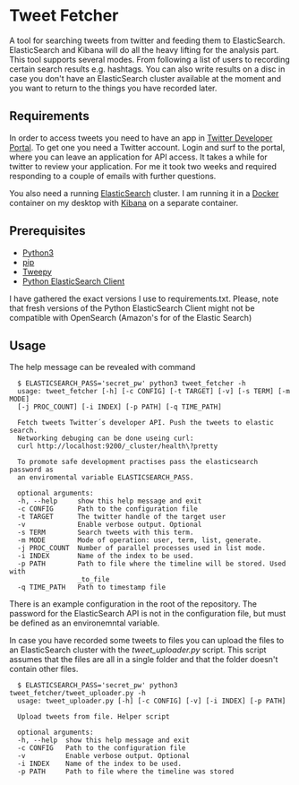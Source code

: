 # Tweet Fetcher

A tool for searching tweets from twitter and feeding them to ElasticSearch. ElasticSearch and Kibana
will do all the heavy lifting for the analysis part. This tool supports several modes. From
following a list of users to recording certain search results e.g. hashtags. You can also write
results on a disc in case you don't have an ElasticSearch cluster available at the moment and you
want to return to the things you have recorded later.

## Requirements

In order to access tweets you need to have an app in
[Twitter Developer Portal](https://developer.twitter.com/en/portal). To get one you need a Twitter
account. Login and surf to the portal, where you can leave an application for API access. It takes
a while for twitter to review your application. For me it took two weeks and
required responding to a couple of emails with further questions.

You also need a running [ElasticSearch](https://developer.twitter.com/en/portal/) cluster. I am
running it in a
[Docker](https://www.elastic.co/guide/en/elasticsearch/reference/current/docker.html) container on
my desktop with [Kibana](https://www.elastic.co/guide/en/kibana/current/docker.html) on a separate
container.

## Prerequisites

- [Python3](https://docs.python.org/3/tutorial/introduction.html#)
- [pip](https://pypi.org/project/pip/)
- [Tweepy](https://github.com/tweepy/tweepy)
- [Python ElasticSearch Client](https://github.com/elastic/elasticsearch-py)

I have gathered the exact versions I use to requirements.txt. Please, note that fresh versions
of the Python ElasticSearch Client might not be compatible with OpenSearch
(Amazon's for of the Elastic Search)

## Usage

The help message can be revealed with command

      $ ELASTICSEARCH_PASS='secret_pw' python3 tweet_fetcher -h
      usage: tweet_fetcher [-h] [-c CONFIG] [-t TARGET] [-v] [-s TERM] [-m MODE]
      [-j PROC_COUNT] [-i INDEX] [-p PATH] [-q TIME_PATH]

      Fetch tweets Twitter´s developer API. Push the tweets to elastic search.
      Networking debuging can be done useing curl:
      curl http://localhost:9200/_cluster/health\?pretty

      To promote safe development practises pass the elasticsearch password as
      an enviromental variable ELASTICSEARCH_PASS.

      optional arguments:
      -h, --help     show this help message and exit
      -c CONFIG      Path to the configuration file
      -t TARGET      The twitter handle of the target user
      -v             Enable verbose output. Optional
      -s TERM        Search tweets with this term.
      -m MODE        Mode of operation: user, term, list, generate.
      -j PROC_COUNT  Number of parallel processes used in list mode.
      -i INDEX       Name of the index to be used.
      -p PATH        Path to file where the timeline will be stored. Used with
                     _to_file
      -q TIME_PATH   Path to timestamp file

There is an example configuration in the root of the repository. The password
for the ElasticSearch API is not in the configuration file, but must be defined
as an environemntal variable.

In case you have recorded some tweets to files you can upload the files to an
ElasticSearch cluster with the _tweet_uploader.py_ script. This script assumes
that the files are all in a single folder and that the folder doesn't
contain other files.

      $ ELASTICSEARCH_PASS='secret_pw' python3 tweet_fetcher/tweet_uploader.py -h
      usage: tweet_uploader.py [-h] [-c CONFIG] [-v] [-i INDEX] [-p PATH]

      Upload tweets from file. Helper script

      optional arguments:
      -h, --help  show this help message and exit
      -c CONFIG   Path to the configuration file
      -v          Enable verbose output. Optional
      -i INDEX    Name of the index to be used.
      -p PATH     Path to file where the timeline was stored
